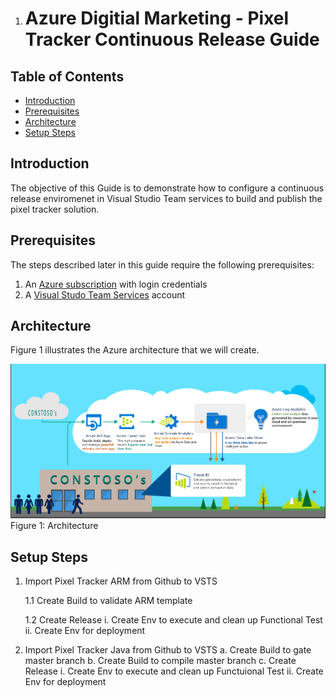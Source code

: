 1. # Azure Digitial Marketing - Pixel Tracker Continuous Release Guide

## Table of Contents
- [Introduction](#introduction)
- [Prerequisites](#prerequisites)
- [Architecture](#architecture)
- [Setup Steps](#setup-steps)

## Introduction

The objective of this Guide is to demonstrate how to configure a continuous release enviromenet in Visual Studio Team services to build and publish the pixel tracker solution.

## Prerequisites

The steps described later in this guide require the following prerequisites:

1.  An [Azure subscription](https://azure.microsoft.com/en-us/) with login credentials
2. A [Visual Studo Team Services](https://www.visualstudio.com/en-us/docs/setup-admin/team-services/sign-up-for-visual-studio-team-services) account

## Architecture

Figure 1 illustrates the Azure architecture that we will create.

![Figure 1: Architecture](../resources/architecture.png)
Figure 1: Architecture

## Setup Steps
1. Import Pixel Tracker ARM from Github to VSTS

    1.1 Create Build to validate ARM template

    1.2 Create Release
        i. Create Env to execute and clean up Functional Test
        ii. Create Env for deployment
  2. Import Pixel Tracker Java from Github to VSTS
      a. Create Build to gate master branch
      b. Create Build to compile master branch
      c. Create Release
          i. Create Env to execute and clean up Functuional Test
          ii. Create Env for deployment
